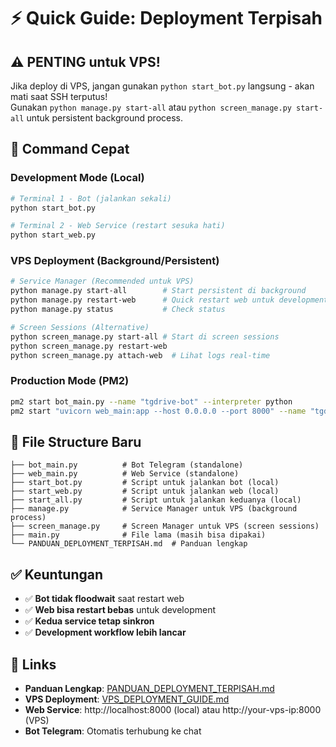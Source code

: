 # ⚡ Quick Guide: Deployment Terpisah

## ⚠️ PENTING untuk VPS!
Jika deploy di VPS, jangan gunakan `python start_bot.py` langsung - akan mati saat SSH terputus!  
Gunakan `python manage.py start-all` atau `python screen_manage.py start-all` untuk persistent background process.

## 🚀 Command Cepat

### Development Mode (Local)
```bash
# Terminal 1 - Bot (jalankan sekali)
python start_bot.py

# Terminal 2 - Web Service (restart sesuka hati)
python start_web.py
```

### VPS Deployment (Background/Persistent)
```bash
# Service Manager (Recommended untuk VPS)
python manage.py start-all        # Start persistent di background
python manage.py restart-web      # Quick restart web untuk development
python manage.py status           # Check status

# Screen Sessions (Alternative)  
python screen_manage.py start-all # Start di screen sessions
python screen_manage.py restart-web
python screen_manage.py attach-web  # Lihat logs real-time
```

### Production Mode (PM2)
```bash
pm2 start bot_main.py --name "tgdrive-bot" --interpreter python
pm2 start "uvicorn web_main:app --host 0.0.0.0 --port 8000" --name "tgdrive-web"
```

## 📁 File Structure Baru

```
├── bot_main.py          # Bot Telegram (standalone)
├── web_main.py          # Web Service (standalone) 
├── start_bot.py         # Script untuk jalankan bot (local)
├── start_web.py         # Script untuk jalankan web (local)
├── start_all.py         # Script untuk jalankan keduanya (local)
├── manage.py            # Service Manager untuk VPS (background process)
├── screen_manage.py     # Screen Manager untuk VPS (screen sessions)
├── main.py              # File lama (masih bisa dipakai)
└── PANDUAN_DEPLOYMENT_TERPISAH.md  # Panduan lengkap
```

## ✅ Keuntungan

- ✅ **Bot tidak floodwait** saat restart web
- ✅ **Web bisa restart bebas** untuk development  
- ✅ **Kedua service tetap sinkron**
- ✅ **Development workflow lebih lancar**

## 🔗 Links

- **Panduan Lengkap**: [PANDUAN_DEPLOYMENT_TERPISAH.md](PANDUAN_DEPLOYMENT_TERPISAH.md)
- **VPS Deployment**: [VPS_DEPLOYMENT_GUIDE.md](VPS_DEPLOYMENT_GUIDE.md)
- **Web Service**: http://localhost:8000 (local) atau http://your-vps-ip:8000 (VPS)
- **Bot Telegram**: Otomatis terhubung ke chat